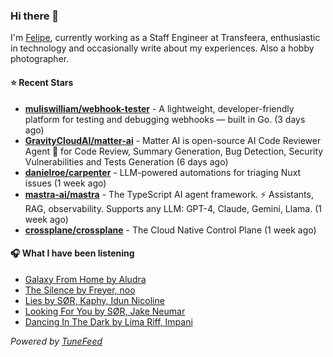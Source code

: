 ### Hi there 👋

I'm [Felipe](https://felipevm.com), currently working as a Staff Engineer at Transfeera, enthusiastic in technology and occasionally write about my experiences. Also a hobby photographer.

#### ⭐ Recent Stars
- **[muliswilliam/webhook-tester](https://github.com/muliswilliam/webhook-tester)** - A lightweight, developer-friendly platform for testing and debugging webhooks — built in Go. (3 days ago)
- **[GravityCloudAI/matter-ai](https://github.com/GravityCloudAI/matter-ai)** - Matter AI is open-source AI Code Reviewer Agent 🤖 for Code Review, Summary Generation, Bug Detection, Security Vulnerabilities and Tests Generation (6 days ago)
- **[danielroe/carpenter](https://github.com/danielroe/carpenter)** - LLM-powered automations for triaging Nuxt issues (1 week ago)
- **[mastra-ai/mastra](https://github.com/mastra-ai/mastra)** - The TypeScript AI agent framework. ⚡ Assistants, RAG, observability. Supports any LLM: GPT-4, Claude, Gemini, Llama. (1 week ago)
- **[crossplane/crossplane](https://github.com/crossplane/crossplane)** - The Cloud Native Control Plane (1 week ago)

#### 🎧 What I have been listening
- [Galaxy From Home by Aludra](https://open.spotify.com/track/1BTsjlr9xjyhsW8venOXrc)
- [The Silence by Freyer, noo](https://open.spotify.com/track/4XAoQwp9nspONq8R9k8Ybp)
- [Lies by SØR, Kaphy, Idun Nicoline](https://open.spotify.com/track/0jE9nuvGgaK4xrXdmyt7zL)
- [Looking For You by SØR, Jake Neumar](https://open.spotify.com/track/4VUKHbTPXX49zHKDvZ3M89)
- [Dancing In The Dark by Lima Riff, Impani](https://open.spotify.com/track/6gZK2MGC3Ezyxl8Y9KrrwJ)

_Powered by [TuneFeed](https://tunefeed.app?ref=github.com)_
